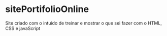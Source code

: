 # sitePortifolioOnline

Site criado com o intuido de treinar e mostrar o que sei fazer com o HTML, CSS e javaScript
